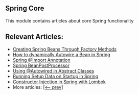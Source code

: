 ## Spring Core

This module contains articles about core Spring functionality

## Relevant Articles:

- [Creating Spring Beans Through Factory Methods](https://www.baeldung.com/spring-beans-factory-methods)
- [How to dynamically Autowire a Bean in Spring](https://www.baeldung.com/spring-dynamic-autowire)
- [Spring @Import Annotation](https://www.baeldung.com/spring-import-annotation)
- [Spring BeanPostProcessor](https://www.baeldung.com/spring-beanpostprocessor)
- [Using @Autowired in Abstract Classes](https://www.baeldung.com/spring-autowired-abstract-class)
- [Running Setup Data on Startup in Spring](https://www.baeldung.com/running-setup-logic-on-startup-in-spring)
- [Constructor Injection in Spring with Lombok](https://www.baeldung.com/spring-injection-lombok)
- More articles: [[<-- prev]](/spring-core-3)
